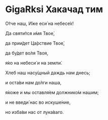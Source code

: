 # GigaRksi Хакачад тим

<p>О́тче наш, И́же еси́ на небесе́х!</p>
<p>Да святи́тся и́мя Твое́,</p>
<p>да прии́дет Ца́рствие Твое́,</p>
<p>да бу́дет во́ля Твоя,</p>
<p>я́ко на небеси́ и на земли́.</p>
<p>Хлеб наш насу́щный даждь нам днесь;</p>
<p>и оста́ви нам до́лги наша,</p>
<p>я́коже и мы оставля́ем должнико́м нашим;</p>
<p>и не введи́ нас во искуше́ние,</p>
<p>но изба́ви нас от лука́ваго.</p>
